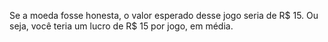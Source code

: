 Se a moeda fosse honesta, o valor esperado desse jogo seria de R$ 15. Ou seja, você teria um lucro de R$ 15 por jogo, em média.